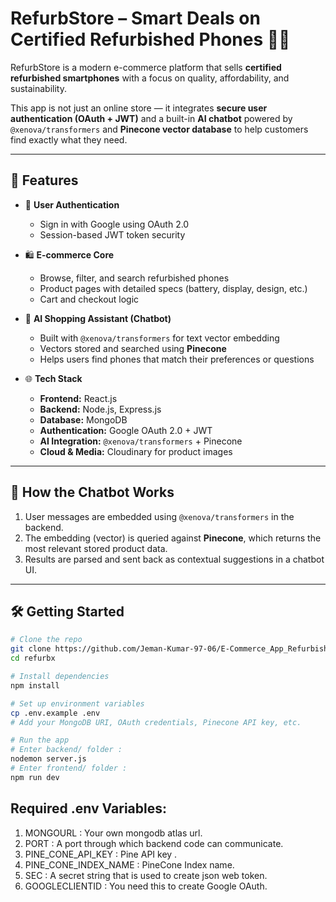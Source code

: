 # RefurbStore – Smart Deals on Certified Refurbished Phones 🛒📱

RefurbStore is a modern e-commerce platform that sells **certified refurbished smartphones** with a focus on quality, affordability, and sustainability.

This app is not just an online store — it integrates **secure user authentication (OAuth + JWT)** and a built-in **AI chatbot** powered by `@xenova/transformers` and **Pinecone vector database** to help customers find exactly what they need.

---

## 🚀 Features

- 🔐 **User Authentication**
  - Sign in with Google using OAuth 2.0
  - Session-based JWT token security

- 🛍️ **E-commerce Core**
  - Browse, filter, and search refurbished phones
  - Product pages with detailed specs (battery, display, design, etc.)
  - Cart and checkout logic

- 🤖 **AI Shopping Assistant (Chatbot)**
  - Built with `@xenova/transformers` for text vector embedding
  - Vectors stored and searched using **Pinecone**
  - Helps users find phones that match their preferences or questions

- 🌐 **Tech Stack**
  - **Frontend:** React.js
  - **Backend:** Node.js, Express.js
  - **Database:** MongoDB
  - **Authentication:** Google OAuth 2.0 + JWT
  - **AI Integration:** `@xenova/transformers` + Pinecone
  - **Cloud & Media:** Cloudinary for product images

---

## 🧠 How the Chatbot Works

1. User messages are embedded using `@xenova/transformers` in the backend.
2. The embedding (vector) is queried against **Pinecone**, which returns the most relevant stored product data.
3. Results are parsed and sent back as contextual suggestions in a chatbot UI.

---

## 🛠️ Getting Started

```bash
# Clone the repo
git clone https://github.com/Jeman-Kumar-97-06/E-Commerce_App_Refurbished_Phones.git
cd refurbx

# Install dependencies
npm install

# Set up environment variables
cp .env.example .env
# Add your MongoDB URI, OAuth credentials, Pinecone API key, etc.

# Run the app
# Enter backend/ folder :
nodemon server.js
# Enter frontend/ folder :
npm run dev
```
## Required .env Variables: 
1. MONGOURL : Your own mongodb atlas url.
2. PORT : A port through which backend code can communicate.
3. PINE_CONE_API_KEY : Pine API key .
4. PINE_CONE_INDEX_NAME : PineCone Index name.
5. SEC : A secret string that is used to create json web token.
6. GOOGLECLIENTID : You need this to create Google OAuth.
